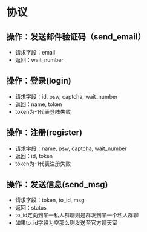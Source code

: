 # 协议

## 操作：发送邮件验证码（send_email）
* 请求字段：email
* 返回：wait_number

## 操作：登录(login)
* 请求字段：id, psw, captcha, wait_number
* 返回：name, token
* token为-1代表登陆失败

## 操作：注册(register)
* 请求字段：name, psw, captcha, wait_number
* 返回：id, token
* token为-1代表注册失败

## 操作：发送信息(send_msg)
* 请求字段：token, to_id, msg
* 返回：status
* to_id定向到某一私人群聊则是群发到某一个私人群聊
* 如果to_id字段为空那么则发送至官方聊天室
